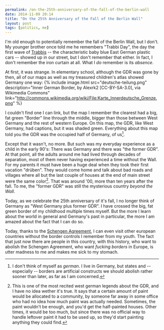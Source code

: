 ```yaml
---
permalink: /on-the-25th-anniversary-of-the-fall-of-the-berlin-wall
date: 2014-11-09 20:14
title: "On the 25th Anniversary of the Fall of the Berlin Wall"
layout: post
tags: [politics, me]
---
```

I'm old enough to potentially remember the fall of the Berlin Wall, but I don't. My younger brother once told me he remembers "Trabbi Day", the day the first wave of [Trabbis](http://en.m.wikipedia.org/wiki/Trabbi) -- the characteristic baby blue East German plastic cars -- showed up in our street, but I don't remember that either. In fact, I don't remember the iron curtain at all. What I *do* remember is its *absence*.

At first, it was strange. In elementary school, although the GDR was gone by then, all of our maps as well as my treasured children's atlas showed Germany one way:
{% include image.html src="deutsche-teilung.png" description="Inner German Border, by Alexrk2 [CC-BY-SA-3.0], via Wikimedia Commons" link="http://commons.wikimedia.org/wiki/File:Karte_Innerdeutsche_Grenze.png" %}

I couldn't find one I can link, but the map I remember the clearest had a big, fat green "Border" line through the middle, bigger than those between West Germany and the rest of western Europe. On this map, the GDR, like West Germany, had captions, but it was shaded green. Everything about this map told you the GDR was the occupied half of Germany, of us[^us].

Except that it wasn't, no more. But such was my everyday experience as a child in the early 90's: There was Germany and there was "the former GDR". At that point, all the adults around me had lived through decades of separation, most of them never having experienced a time without the Wall. For my parents it must have been a huge deal when they took their first vacation "drüben". They would come home and talk about bad roads and villages where all but the last couple of houses at the end of main street were the same color[^color]. That was around '00, more than ten years after the fall. To me, the "former GDR" was still the mysterious country *beyond the Wall*.

Today, as we celebrate the 25th anniversary of it's fall, I no longer think of Germany as "West Germany plus former GDR". I have crossed the big, fat green border of my childhood multiple times myself. But the more I learn about the world in general and Germany's past in particular, the more I am amazed about the fact that I can do so.

Today, thanks to the [Schengen Agreement](https://en.wikipedia.org/wiki/Schengen_Agreement), I can even visit other european countries without the border controls I remember from my youth. The fact that just now there are people in this country, with this history, who want to abolish the Schengen Agreement, who want *fucking borders* in Europe, is utter madness to me and makes me sick to my stomach.

[^color]: This is one of the most recited west german legends about the GDR, and I have no idea wether it's true. It says that a certain amount of paint would be allocated to a community, by someone far away in some office who had no idea how much paint was actually needed. Sometimes, the paint wouldn't be enough, and you'd get the half-painted houses. Other times, it would be too much, but since there was no official way to handle leftover paint it had to be used up, so they'd start painting anything they could find.
[^us]: I don't think of myself as *german*. I live in Germany, but states and -- especially -- borders are artificial constructs we should abolish rather sooner than later, as far as I am concerned.
